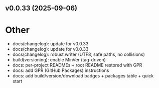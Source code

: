 ## v0.0.33 (2025-09-06)

# Other
- docs(changelog): update for v0.0.33
- docs(changelog): update for v0.0.33
- docs(changelog): robust writer (UTF8, safe paths, no collisions)
- build(versioning): enable MinVer (tag-driven)
- docs: per-project READMEs + root README restored with GPR
- docs: add GPR (GitHub Packages) instructions
- docs: add build/version/download badges + packages table + quick start
